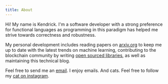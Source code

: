 ```yaml
---
title: About
---
```


<div class="content-body">
Hi! My name is Kendrick. I'm a software developer with a strong preference for functional languages as programming in this paradigm has helped me strive towards correctness and robustness.

My personal development includes reading papers on <a href="http://arxiv.org/">arxiv.org</a> to keep me up to date with the latest trends on machine learning, contributing to the blockchain community by writing <a href="https://github.com/ZencashOfficial/zencashjs.git">open sourced libraries</a>, as well as maintaining this technical blog.

Feel free to send me an <a href="mailto:me@kndrck.co"></i>email</a>. I enjoy emails. And cats. Feel free to follow my <a href="https://www.instagram.com/mr.miso.oz/">cat on instagram</a>.
</div>
